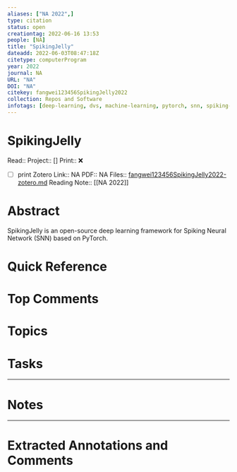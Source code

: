 ```yaml
---
aliases: ["NA 2022",]
type: citation
status: open
creationtag: 2022-06-16 13:53
people: [NA]
title: "SpikingJelly"
dateadd: 2022-06-03T08:47:18Z
citetype: computerProgram
year: 2022
journal: NA
URL: "NA"
DOI: "NA"
citekey: fangwei123456SpikingJelly2022
collection: Repos and Software
infotags: [deep-learning, dvs, machine-learning, pytorch, snn, spiking-neural-networks]
---
```


# SpikingJelly
Read:: 
Project:: []
Print::  ❌
- [ ] print 
Zotero Link:: NA
PDF:: NA
Files:: [fangwei123456SpikingJelly2022-zotero.md](file:///home/michaelt/Insync/m@tarlton.info/Google%20Drive/05.%20Obsidian/Obsidian/oslomet/50%20Reading/Zotero%20Papers/fangwei123456SpikingJelly2022-zotero.md)
Reading Note:: [[NA 2022]]

# Abstract
SpikingJelly is an open-source deep learning framework for Spiking Neural Network (SNN) based on PyTorch.

# Quick Reference


# Top Comments


# Topics


# Tasks


----
# Notes


----
# Extracted Annotations and Comments